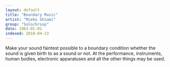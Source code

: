 ```yaml
---
layout: default
title: "Boundary Music"
artist: "Mieko Shiomi"
group: "Solo/Group"
date: 1963-01-01
indexed: 2018-04-23
---
```

Make your sound faintest possible to a boundary condition whether the sound is given birth to as a sound or not. At the performance, instruments, human bodies, electronic apparatuses and all the other things may be used.
